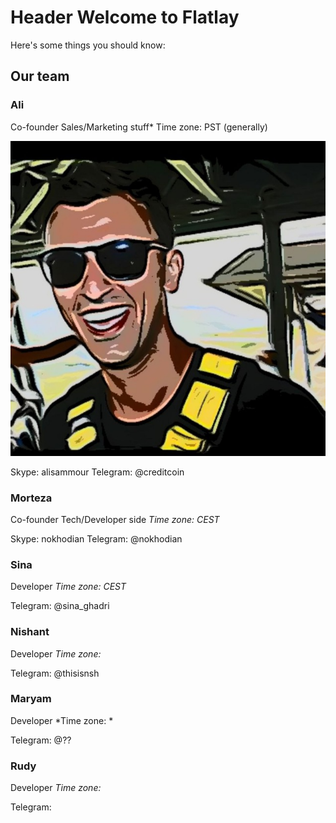 <!-- TITLE: Intro To Flatlay -->
<!-- SUBTITLE: A quick summary of Intro To Flatlay -->

# Header Welcome to Flatlay
Here's some things you should know:


## Our team

### Ali
Co-founder
Sales/Marketing stuff*
Time zone: PST (generally)

![71 Ee 579 B Eb 92 4449 8 F 61 3 Cf 92 B 9 C 0 Dfe](/uploads/71-ee-579-b-eb-92-4449-8-f-61-3-cf-92-b-9-c-0-dfe.jpg "71 Ee 579 B Eb 92 4449 8 F 61 3 Cf 92 B 9 C 0 Dfe")

Skype: alisammour
Telegram: @creditcoin


### Morteza
Co-founder
Tech/Developer side
*Time zone: CEST*

Skype: nokhodian
Telegram: @nokhodian

### Sina
Developer
*Time zone: CEST*

Telegram: @sina_ghadri

### Nishant
Developer
*Time zone:*

Telegram: @thisisnsh

### Maryam
Developer
*Time zone: *

Telegram: @??

### Rudy
Developer 
*Time zone:*

Telegram: 

